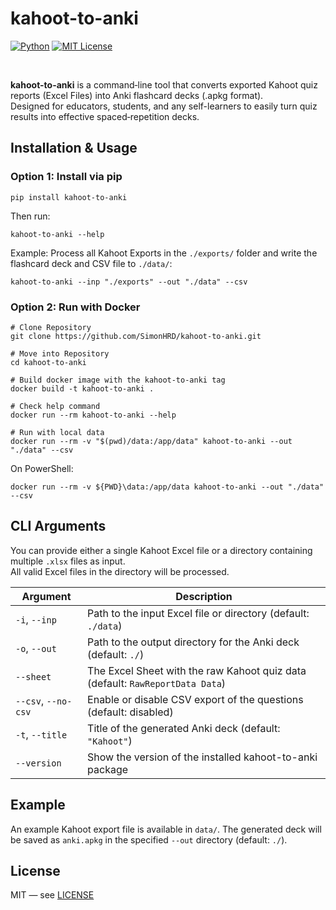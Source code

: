 # kahoot-to-anki
[![Python](https://img.shields.io/badge/python-3.9+-blue.svg)](#installation)
[![MIT License](https://img.shields.io/badge/license-MIT-blue.svg)](LICENSE)

<br>

**kahoot-to-anki** is a command‑line tool that converts exported Kahoot quiz reports (Excel Files) into Anki flashcard decks (.apkg format).<br>
Designed for educators, students, and any self-learners to easily turn quiz results into effective spaced‑repetition decks.

## Installation & Usage
### Option 1: Install via pip
```
pip install kahoot-to-anki
```
Then run:
```
kahoot-to-anki --help
```
Example: Process all Kahoot Exports in the `./exports/` folder and write the flashcard deck and CSV file to `./data/`:
```
kahoot-to-anki --inp "./exports" --out "./data" --csv
```

### Option 2: Run with Docker
```
# Clone Repository
git clone https://github.com/SimonHRD/kahoot-to-anki.git

# Move into Repository
cd kahoot-to-anki

# Build docker image with the kahoot-to-anki tag
docker build -t kahoot-to-anki .

# Check help command
docker run --rm kahoot-to-anki --help

# Run with local data
docker run --rm -v "$(pwd)/data:/app/data" kahoot-to-anki --out "./data" --csv
```

On PowerShell:
```
docker run --rm -v ${PWD}\data:/app/data kahoot-to-anki --out "./data" --csv
```

## CLI Arguments
You can provide either a single Kahoot Excel file or a directory containing multiple `.xlsx` files as input.<br>
All valid Excel files in the directory will be processed.

| Argument             | Description                                                                    |
|----------------------|--------------------------------------------------------------------------------|
| `-i`, `--inp`        | Path to the input Excel file or directory (default: `./data`)                  |
| `-o`, `--out`        | Path to the output directory for the Anki deck (default: `./`)                 |
| `--sheet`            | The Excel Sheet with the raw Kahoot quiz data (default: `RawReportData Data`)  |    
| `--csv`, `--no-csv`  | Enable or disable CSV export of the questions (default: disabled)              |
| `-t`, `--title`      | Title of the generated Anki deck (default: `"Kahoot"`)                         |
| `--version`          | Show the version of the installed kahoot-to-anki package                       |


## Example
An example Kahoot export file is available in `data/`. The generated deck will be saved as `anki.apkg` in the specified `--out` directory (default: `./`).

## License
MIT — see [LICENSE](./LICENSE)
